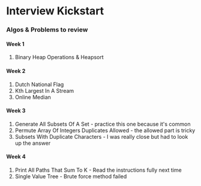 # Interview Kickstart

### Algos & Problems to review

#### Week 1
1. Binary Heap Operations & Heapsort

#### Week 2
1. Dutch National Flag
2. Kth Largest In A Stream
3. Online Median

#### Week 3
1. Generate All Subsets Of A Set - practice this one because it's common
2. Permute Array Of Integers Duplicates Allowed - the allowed part is tricky
3. Subsets With Duplicate Characters - I was really close but had to look up the answer

#### Week 4
1. Print All Paths That Sum To K - Read the instructions fully next time
2. Single Value Tree - Brute force method failed
